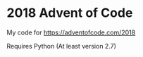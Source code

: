 # 2018 Advent of Code

My code for https://adventofcode.com/2018

Requires Python (At least version 2.7)
